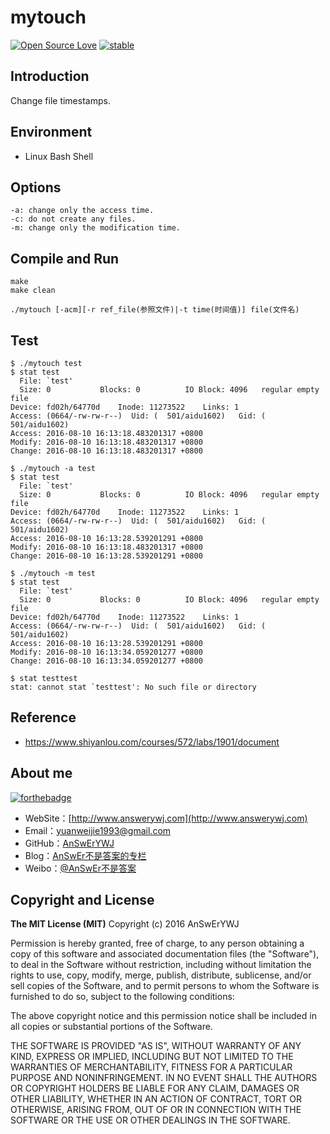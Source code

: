 # mytouch
[![Open Source Love](https://badges.frapsoft.com/os/v1/open-source.png?v=103)](https://github.com/ellerbrock/open-source-badge/)
[![stable](http://badges.github.io/stability-badges/dist/stable.svg)](http://github.com/badges/stability-badges)

## Introduction
Change file timestamps.

## Environment
+ Linux Bash Shell

## Options
```
-a: change only the access time.
-c: do not create any files.
-m: change only the modification time.
```

## Compile and Run
```
make
make clean
```

```
./mytouch [-acm][-r ref_file(参照文件)|-t time(时间值)] file(文件名)
```

## Test
```
$ ./mytouch test
$ stat test
  File: `test'
  Size: 0         	Blocks: 0          IO Block: 4096   regular empty file
Device: fd02h/64770d	Inode: 11273522    Links: 1
Access: (0664/-rw-rw-r--)  Uid: (  501/aidu1602)   Gid: (  501/aidu1602)
Access: 2016-08-10 16:13:18.483201317 +0800
Modify: 2016-08-10 16:13:18.483201317 +0800
Change: 2016-08-10 16:13:18.483201317 +0800

$ ./mytouch -a test
$ stat test
  File: `test'
  Size: 0         	Blocks: 0          IO Block: 4096   regular empty file
Device: fd02h/64770d	Inode: 11273522    Links: 1
Access: (0664/-rw-rw-r--)  Uid: (  501/aidu1602)   Gid: (  501/aidu1602)
Access: 2016-08-10 16:13:28.539201291 +0800
Modify: 2016-08-10 16:13:18.483201317 +0800
Change: 2016-08-10 16:13:28.539201291 +0800

$ ./mytouch -m test
$ stat test
  File: `test'
  Size: 0         	Blocks: 0          IO Block: 4096   regular empty file
Device: fd02h/64770d	Inode: 11273522    Links: 1
Access: (0664/-rw-rw-r--)  Uid: (  501/aidu1602)   Gid: (  501/aidu1602)
Access: 2016-08-10 16:13:28.539201291 +0800
Modify: 2016-08-10 16:13:34.059201277 +0800
Change: 2016-08-10 16:13:34.059201277 +0800

$ stat testtest
stat: cannot stat `testtest': No such file or directory
```

## Reference
+ https://www.shiyanlou.com/courses/572/labs/1901/document

## About me
[![forthebadge](http://forthebadge.com/images/badges/ages-20-30.svg)](http://forthebadge.com)
- WebSite：[http://www.answerywj.com](http://www.answerywj.com)
- Email：[yuanweijie1993@gmail.com](https://mail.google.com)
- GitHub：[AnSwErYWJ](https://github.com/AnSwErYWJ)
- Blog：[AnSwEr不是答案的专栏](http://blog.csdn.net/u011192270)
- Weibo：[@AnSwEr不是答案](http://weibo.com/1783591593)

## Copyright and License
**The MIT License (MIT)**
Copyright (c) 2016 AnSwErYWJ

Permission is hereby granted, free of charge, to any person obtaining a copy of this software and associated documentation files (the "Software"), to deal in the Software without restriction, including without limitation the rights to use, copy, modify, merge, publish, distribute, sublicense, and/or sell copies of the Software, and to permit persons to whom the Software is furnished to do so, subject to the following conditions:

The above copyright notice and this permission notice shall be included in all copies or substantial portions of the Software.

THE SOFTWARE IS PROVIDED "AS IS", WITHOUT WARRANTY OF ANY KIND, EXPRESS OR IMPLIED, INCLUDING BUT NOT LIMITED TO THE WARRANTIES OF MERCHANTABILITY, FITNESS FOR A PARTICULAR PURPOSE AND NONINFRINGEMENT. IN NO EVENT SHALL THE AUTHORS OR COPYRIGHT HOLDERS BE LIABLE FOR ANY CLAIM, DAMAGES OR OTHER LIABILITY, WHETHER IN AN ACTION OF CONTRACT, TORT OR OTHERWISE, ARISING FROM, OUT OF OR IN CONNECTION WITH THE SOFTWARE OR THE USE OR OTHER DEALINGS IN THE SOFTWARE.
